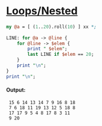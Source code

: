 [1]: https://rosettacode.org/wiki/Loops/Nested

# [Loops/Nested][1]

```perl
my @a = [ (1..20).roll(10) ] xx *;
 
LINE: for @a -> @line {
    for @line -> $elem {
        print " $elem";
        last LINE if $elem == 20;
    }
    print "\n";
}
print "\n";
```

#### Output:
```
 15 6 14 13 14 7 9 16 8 18
 7 6 18 11 19 13 12 5 18 8
 17 17 9 5 4 8 17 8 3 11
 9 20
```